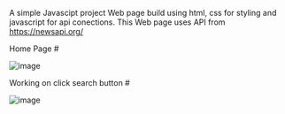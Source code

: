 A simple Javascipt project 
Web page build using html, css for styling and javascript for api conections.
This Web page uses API from https://newsapi.org/ 

Home Page # 

![image](https://github.com/RaviYadu/JavaScript/assets/63734491/5437076b-3224-40fb-956a-bf653e29dc1b)

Working on click search button #

 ![image](https://github.com/RaviYadu/JavaScript/assets/63734491/86ad0568-a747-4298-a78e-dc860e81d1ba)
